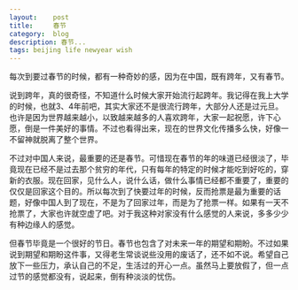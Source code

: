 ```yaml
---
layout:    post
title:     春节
category:  blog
description: 春节...
tags: beijing life newyear wish
---
```

每次到要过春节的时候，都有一种奇妙的感，因为在中国，既有跨年，又有春节。

说到跨年，真的很奇怪，不知道什么时候大家开始流行起跨年。我记得在我上大学的时候，也就3、4年前吧，其实大家还不是很流行跨年，大部分人还是过元旦。也许是因为世界越来越小，以致越来越多的人喜欢跨年，大家一起祝愿，许下心愿，倒是一件美好的事情。不过也看得出来，现在的世界文化传播多么快，好像一不留神就脱离了整个世界。

不过对中国人来说，最重要的还是春节。可惜现在春节的年的味道已经很淡了，毕竟现在已经不是过去那个贫穷的年代，只有每年的特定的时候才能吃到好吃的，穿新的衣服。现在回家，见什么人，说什么话，做什么事情已经都不重要了，重要的仅仅是回家这个目的。所以每次到了快要过年的时候，反而抢票是最为重要的话题，好像中国人到了现在，不是为了回家过年，而是为了抢票一样。如果有一天不抢票了，大家也许就空虚了吧。对于我这种对家没有什么感觉的人来说，多多少少有种边缘人的感觉。

但春节毕竟是一个很好的节日。春节也包含了对未来一年的期望和期盼。不过如果说到期望和期盼这件事，又得老生常谈说些没用的废话了，还不如不说。希望自己放下一些压力，承认自己的不足，生活过的开心一点。虽然马上要放假了，但一点过节的感觉都没有，说起来，倒有种淡淡的忧伤。